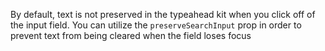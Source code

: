 By default, text is not preserved in the typeahead kit when you click off of the input field. You can utilize the `preserveSearchInput` prop in order to prevent text from being cleared when the field loses focus